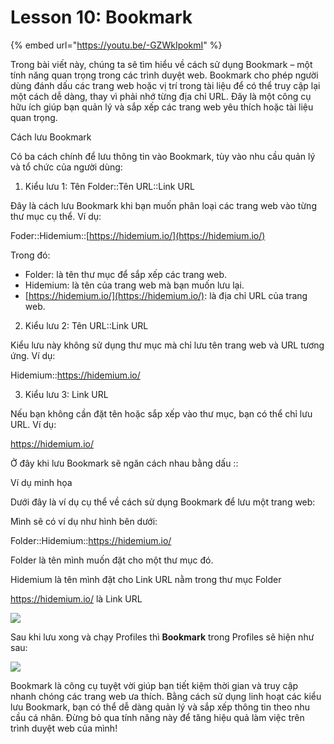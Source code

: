# Lesson 10: Bookmark

{% embed url="https://youtu.be/-GZWkIpokmI" %}

Trong bài viết này, chúng ta sẽ tìm hiểu về cách sử dụng Bookmark – một tính năng quan trọng trong các trình duyệt web. Bookmark cho phép người dùng đánh dấu các trang web hoặc vị trí trong tài liệu để có thể truy cập lại một cách dễ dàng, thay vì phải nhớ từng địa chỉ URL. Đây là một công cụ hữu ích giúp bạn quản lý và sắp xếp các trang web yêu thích hoặc tài liệu quan trọng.

Cách lưu Bookmark

Có ba cách chính để lưu thông tin vào Bookmark, tùy vào nhu cầu quản lý và tổ chức của người dùng:

1. Kiểu lưu 1: Tên Folder::Tên URL::Link URL

Đây là cách lưu Bookmark khi bạn muốn phân loại các trang web vào từng thư mục cụ thể. Ví dụ:&#x20;

Foder::Hidemium::[https://hidemium.io/](https://hidemium.io/)

Trong đó:

* Folder: là tên thư mục để sắp xếp các trang web.
* Hidemium: là tên của trang web mà bạn muốn lưu lại.
* [https://hidemium.io/](https://hidemium.io/): là địa chỉ URL của trang web.

2. Kiểu lưu 2: Tên URL::Link URL

Kiểu lưu này không sử dụng thư mục mà chỉ lưu tên trang web và URL tương ứng. Ví dụ:

Hidemium::https://hidemium.io/

3. Kiểu lưu 3: Link URL

Nếu bạn không cần đặt tên hoặc sắp xếp vào thư mục, bạn có thể chỉ lưu URL. Ví dụ:

https://hidemium.io/

Ở đây khi lưu Bookmark sẽ ngăn cách nhau bằng dấu ::

Ví dụ minh họa

Dưới đây là ví dụ cụ thể về cách sử dụng Bookmark để lưu một trang web:

Mình sẽ có ví dụ như hình bên dưới:

Folder::Hidemium::https://hidemium.io/

Folder là tên mình muốn đặt cho một thư mục đó.

Hidemium là tên mình đặt cho Link URL nằm trong thư mục Folder

https://hidemium.io/ là Link URL

![](http://education.hidemium.io/wp-content/uploads/2024/04/Transfer-4.png)

Sau khi lưu xong và chạy Profiles thì **Bookmark** trong Profiles sẽ hiện như sau:

![](http://education.hidemium.io/wp-content/uploads/2024/04/Transfer-5.png)

Bookmark là công cụ tuyệt vời giúp bạn tiết kiệm thời gian và truy cập nhanh chóng các trang web ưa thích. Bằng cách sử dụng linh hoạt các kiểu lưu Bookmark, bạn có thể dễ dàng quản lý và sắp xếp thông tin theo nhu cầu cá nhân. Đừng bỏ qua tính năng này để tăng hiệu quả làm việc trên trình duyệt web của mình!
